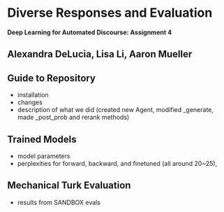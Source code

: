 # Diverse Responses and Evaluation  

**Deep Learning for Automated Discourse: Assignment 4**  

**Alexandra DeLucia, Lisa Li, Aaron Mueller**  
---

## Guide to Repository
- installation
- changes
- description of what we did (created new Agent, modified _generate, made _post_prob and rerank methods)

## Trained Models
- model parameters
- perplexities for forward, backward, and finetuned (all around 20~25), 

## Mechanical Turk Evaluation

- results from SANDBOX evals
